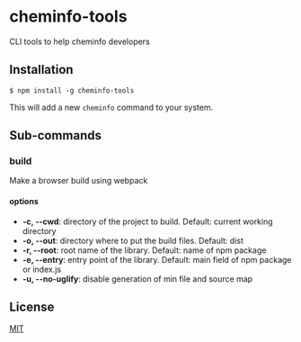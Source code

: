 # cheminfo-tools

CLI tools to help cheminfo developers

## Installation

`$ npm install -g cheminfo-tools`

This will add a new `cheminfo` command to your system.

## Sub-commands

### build

Make a browser build using webpack

#### options

* **-c, --cwd**: directory of the project to build. Default: current working directory
* **-o, --out**: directory where to put the build files. Default: dist
* **-r, --root**: root name of the library. Default: name of npm package
* **-e, --entry**: entry point of the library. Default: main field of npm package or index.js
* **-u, --no-uglify**: disable generation of min file and source map

## License

  [MIT](./LICENSE)
